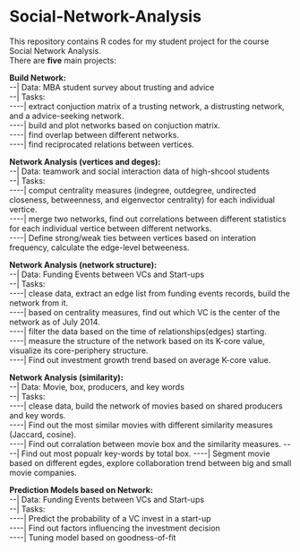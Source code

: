 # Social-Network-Analysis

This repository contains R codes for my student project for the course Social Network Analysis.  
There are **five** main projects:  
  
**Build Network:**  
--| Data: MBA student survey about trusting and advice    
--| Tasks:    
----| extract conjuction matrix of a trusting network, a distrusting network, and a advice-seeking network.  
----| build and plot networks based on conjuction matrix.  
----| find overlap between different networks.  
----| find reciprocated relations between vertices.  

**Network Analysis (vertices and deges):**   
--| Data: teamwork and social interaction data of high-shcool students  
--| Tasks:   
----| comput centrality measures (indegree, outdegree, undirected closeness, betweenness, and eigenvector centrality) for each individual vertice.  
----| merge two networks, find out correlations between different statistics for each individual vertice between different networks.  
----| Define strong/weak ties between vertices based on interation frequency, calculate the edge-level betweeness.  

**Network Analysis (network structure):**   
--| Data: Funding Events between VCs and Start-ups  
--| Tasks:  
----| clease data, extract an edge list from funding events records, build the network from it.    
----| based on centrality measures, find out which VC is the center of the network as of July 2014.  
----| filter the data based on the time of relationships(edges) starting.  
----| measure the structure of the network based on its K-core value, visualize its core-periphery structure.  
----| Find out investment growth trend based on average K-core value.

**Network Analysis (similarity):**   
--| Data: Movie, box, producers, and key words    
--| Tasks:  
----| clease data, build the network of movies based on shared producers and key words.     
----| Find out the most similar movies with different similarity measures (Jaccard, cosine).  
----| Find out corralation between movie box and the similarity measures.
----| Find out most popualr key-words by total box.
----| Segment movie based on different egdes, explore collaboration trend between big and small movie companies.

**Prediction Models based on Network:**   
--| Data: Funding Events between VCs and Start-ups    
--| Tasks:  
----| Predict the probability of a VC invest in a start-up     
----| Find out factors influencing the investment decision  
----| Tuning model based on goodness-of-fit

